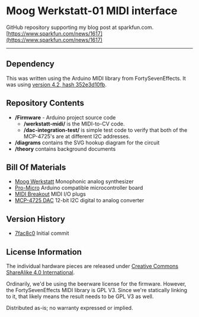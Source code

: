 # Moog Werkstatt-01 MIDI interface 

GitHub repository supporting my blog post at sparkfun.com.
[https://www.sparkfun.com/news/1617](https://www.sparkfun.com/news/1617)

----------------------------

Dependency
---

This was written using the Arduino MIDI library from FortySevenEffects.  It was using [version 4.2, hash 352e3d10fb](https://github.com/FortySevenEffects/arduino_midi_library/commit/352e3d10fbcaa8a1d603fa822c026404dd18014c).

Repository Contents
-------------------

* **/Firmware** - Arduino project source code
	* **/werkstatt-midi/** is the MIDI-to-CV code.  
	* **/dac-integration-test/** is simple test code to verify that both of the MCP-4725's are at different I2C addresses.
* **/diagrams** contains the SVG hookup diagram for the circuit
* **/theory** contains background documents  

Bill Of Materials
----------------
* [Moog Werkstatt](https://www.sparkfun.com/products/13146) Monophonic analog synthesizer
* [Pro-Micro](https://www.sparkfun.com/products/12640) Arduino compatible microcontroller board
* [MIDI Breakout](https://www.sparkfun.com/products/9598) MIDI I/O plugs
* [MCP-4725 DAC](https://www.sparkfun.com/products/12918) 12-bit I2C digital to analog converter



Version History
---------------

* [7fac8c0](https://github.com/Jacquot-SFE/Werkstatt-MIDI/commit/7fca8c0658635085f6b7fcb229df15732892a324) Initial commit 


License Information
-------------------
The individual hardware pieces are released under [Creative Commons ShareAlike 4.0 International](https://creativecommons.org/licenses/by-sa/4.0/).

Ordinarily, we'd be using the beerware license for the firmware.  However, the FortySevenEffects MIDI library is GPL V3.  Since we're statically linking to it, that likely means the result needs to be GPL V3 as well.

Distributed as-is; no warranty expressed or implied.